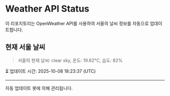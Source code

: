 
# Weather API Status

이 리포지토리는 OpenWeather API를 사용하여 서울의 날씨 정보를 자동으로 업데이트합니다.

## 현재 서울 날씨
> 서울의 현재 날씨: clear sky, 온도: 19.62°C, 습도: 82%

⏳ 업데이트 시간: 2025-10-08 18:23:37 (UTC)

---
자동 업데이트 봇에 의해 관리됩니다.
